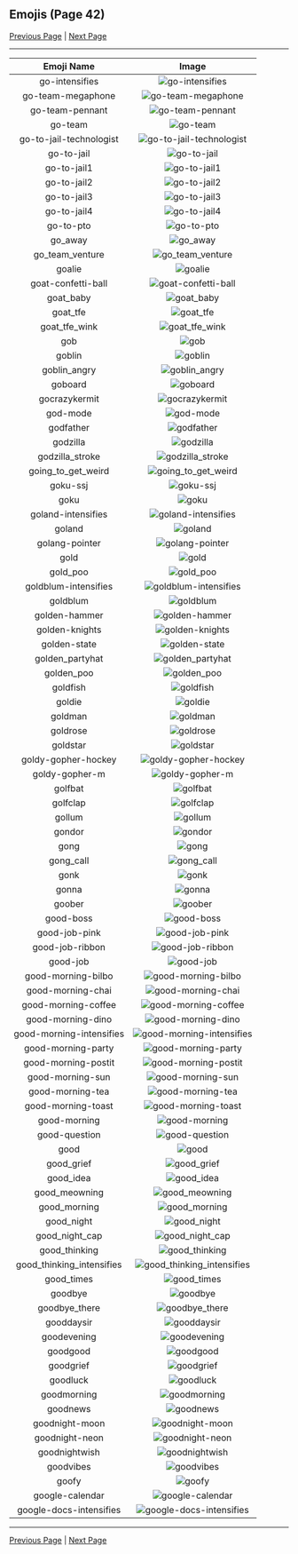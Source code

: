 
## Emojis (Page 42)

[Previous Page](/docs/hc/page-g-0041.md)
  | [Next Page](/docs/hc/page-g-0043.md)

<hr />

|Emoji Name|Image|
| :-: | :-: |
|go-intensifies| ![go-intensifies](/emojis/hc/go-intensifies.gif)|
|go-team-megaphone| ![go-team-megaphone](/emojis/hc/go-team-megaphone.png)|
|go-team-pennant| ![go-team-pennant](/emojis/hc/go-team-pennant.png)|
|go-team| ![go-team](/emojis/hc/go-team.gif)|
|go-to-jail-technologist| ![go-to-jail-technologist](/emojis/hc/go-to-jail-technologist.png)|
|go-to-jail| ![go-to-jail](/emojis/hc/go-to-jail.jpg)|
|go-to-jail1| ![go-to-jail1](/emojis/hc/go-to-jail1.png)|
|go-to-jail2| ![go-to-jail2](/emojis/hc/go-to-jail2.png)|
|go-to-jail3| ![go-to-jail3](/emojis/hc/go-to-jail3.png)|
|go-to-jail4| ![go-to-jail4](/emojis/hc/go-to-jail4.png)|
|go-to-pto| ![go-to-pto](/emojis/hc/go-to-pto.png)|
|go_away| ![go_away](/emojis/hc/go_away.gif)|
|go_team_venture| ![go_team_venture](/emojis/hc/go_team_venture.gif)|
|goalie| ![goalie](/emojis/hc/goalie.png)|
|goat-confetti-ball| ![goat-confetti-ball](/emojis/hc/goat-confetti-ball.png)|
|goat_baby| ![goat_baby](/emojis/hc/goat_baby.gif)|
|goat_tfe| ![goat_tfe](/emojis/hc/goat_tfe.png)|
|goat_tfe_wink| ![goat_tfe_wink](/emojis/hc/goat_tfe_wink.png)|
|gob| ![gob](/emojis/hc/gob.jpg)|
|goblin| ![goblin](/emojis/hc/goblin.jpg)|
|goblin_angry| ![goblin_angry](/emojis/hc/goblin_angry.gif)|
|goboard| ![goboard](/emojis/hc/goboard.png)|
|gocrazykermit| ![gocrazykermit](/emojis/hc/gocrazykermit.gif)|
|god-mode| ![god-mode](/emojis/hc/god-mode.png)|
|godfather| ![godfather](/emojis/hc/godfather.png)|
|godzilla| ![godzilla](/emojis/hc/godzilla.jpg)|
|godzilla_stroke| ![godzilla_stroke](/emojis/hc/godzilla_stroke.png)|
|going_to_get_weird| ![going_to_get_weird](/emojis/hc/going_to_get_weird.jpg)|
|goku-ssj| ![goku-ssj](/emojis/hc/goku-ssj.png)|
|goku| ![goku](/emojis/hc/goku.gif)|
|goland-intensifies| ![goland-intensifies](/emojis/hc/goland-intensifies.gif)|
|goland| ![goland](/emojis/hc/goland.png)|
|golang-pointer| ![golang-pointer](/emojis/hc/golang-pointer.png)|
|gold| ![gold](/emojis/hc/gold.jpg)|
|gold_poo| ![gold_poo](/emojis/hc/gold_poo.png)|
|goldblum-intensifies| ![goldblum-intensifies](/emojis/hc/goldblum-intensifies.gif)|
|goldblum| ![goldblum](/emojis/hc/goldblum.png)|
|golden-hammer| ![golden-hammer](/emojis/hc/golden-hammer.png)|
|golden-knights| ![golden-knights](/emojis/hc/golden-knights.png)|
|golden-state| ![golden-state](/emojis/hc/golden-state.png)|
|golden_partyhat| ![golden_partyhat](/emojis/hc/golden_partyhat.png)|
|golden_poo| ![golden_poo](/emojis/hc/golden_poo.png)|
|goldfish| ![goldfish](/emojis/hc/goldfish.jpg)|
|goldie| ![goldie](/emojis/hc/goldie.png)|
|goldman| ![goldman](/emojis/hc/goldman.png)|
|goldrose| ![goldrose](/emojis/hc/goldrose.png)|
|goldstar| ![goldstar](/emojis/hc/goldstar.png)|
|goldy-gopher-hockey| ![goldy-gopher-hockey](/emojis/hc/goldy-gopher-hockey.png)|
|goldy-gopher-m| ![goldy-gopher-m](/emojis/hc/goldy-gopher-m.png)|
|golfbat| ![golfbat](/emojis/hc/golfbat.png)|
|golfclap| ![golfclap](/emojis/hc/golfclap.gif)|
|gollum| ![gollum](/emojis/hc/gollum.png)|
|gondor| ![gondor](/emojis/hc/gondor.png)|
|gong| ![gong](/emojis/hc/gong.png)|
|gong_call| ![gong_call](/emojis/hc/gong_call.png)|
|gonk| ![gonk](/emojis/hc/gonk.gif)|
|gonna| ![gonna](/emojis/hc/gonna.jpg)|
|goober| ![goober](/emojis/hc/goober.png)|
|good-boss| ![good-boss](/emojis/hc/good-boss.png)|
|good-job-pink| ![good-job-pink](/emojis/hc/good-job-pink.png)|
|good-job-ribbon| ![good-job-ribbon](/emojis/hc/good-job-ribbon.png)|
|good-job| ![good-job](/emojis/hc/good-job.gif)|
|good-morning-bilbo| ![good-morning-bilbo](/emojis/hc/good-morning-bilbo.gif)|
|good-morning-chai| ![good-morning-chai](/emojis/hc/good-morning-chai.jpg)|
|good-morning-coffee| ![good-morning-coffee](/emojis/hc/good-morning-coffee.gif)|
|good-morning-dino| ![good-morning-dino](/emojis/hc/good-morning-dino.gif)|
|good-morning-intensifies| ![good-morning-intensifies](/emojis/hc/good-morning-intensifies.gif)|
|good-morning-party| ![good-morning-party](/emojis/hc/good-morning-party.gif)|
|good-morning-postit| ![good-morning-postit](/emojis/hc/good-morning-postit.png)|
|good-morning-sun| ![good-morning-sun](/emojis/hc/good-morning-sun.png)|
|good-morning-tea| ![good-morning-tea](/emojis/hc/good-morning-tea.jpg)|
|good-morning-toast| ![good-morning-toast](/emojis/hc/good-morning-toast.gif)|
|good-morning| ![good-morning](/emojis/hc/good-morning.png)|
|good-question| ![good-question](/emojis/hc/good-question.gif)|
|good| ![good](/emojis/hc/good.png)|
|good_grief| ![good_grief](/emojis/hc/good_grief.png)|
|good_idea| ![good_idea](/emojis/hc/good_idea.gif)|
|good_meowning| ![good_meowning](/emojis/hc/good_meowning.png)|
|good_morning| ![good_morning](/emojis/hc/good_morning.gif)|
|good_night| ![good_night](/emojis/hc/good_night.jpg)|
|good_night_cap| ![good_night_cap](/emojis/hc/good_night_cap.png)|
|good_thinking| ![good_thinking](/emojis/hc/good_thinking.png)|
|good_thinking_intensifies| ![good_thinking_intensifies](/emojis/hc/good_thinking_intensifies.gif)|
|good_times| ![good_times](/emojis/hc/good_times.png)|
|goodbye| ![goodbye](/emojis/hc/goodbye.gif)|
|goodbye_there| ![goodbye_there](/emojis/hc/goodbye_there.gif)|
|gooddaysir| ![gooddaysir](/emojis/hc/gooddaysir.gif)|
|goodevening| ![goodevening](/emojis/hc/goodevening.png)|
|goodgood| ![goodgood](/emojis/hc/goodgood.png)|
|goodgrief| ![goodgrief](/emojis/hc/goodgrief.png)|
|goodluck| ![goodluck](/emojis/hc/goodluck.png)|
|goodmorning| ![goodmorning](/emojis/hc/goodmorning.png)|
|goodnews| ![goodnews](/emojis/hc/goodnews.png)|
|goodnight-moon| ![goodnight-moon](/emojis/hc/goodnight-moon.png)|
|goodnight-neon| ![goodnight-neon](/emojis/hc/goodnight-neon.png)|
|goodnightwish| ![goodnightwish](/emojis/hc/goodnightwish.jpg)|
|goodvibes| ![goodvibes](/emojis/hc/goodvibes.png)|
|goofy| ![goofy](/emojis/hc/goofy.png)|
|google-calendar| ![google-calendar](/emojis/hc/google-calendar.png)|
|google-docs-intensifies| ![google-docs-intensifies](/emojis/hc/google-docs-intensifies.gif)|

<hr/>

[Previous Page](/docs/hc/page-g-0041.md)
  | [Next Page](/docs/hc/page-g-0043.md)